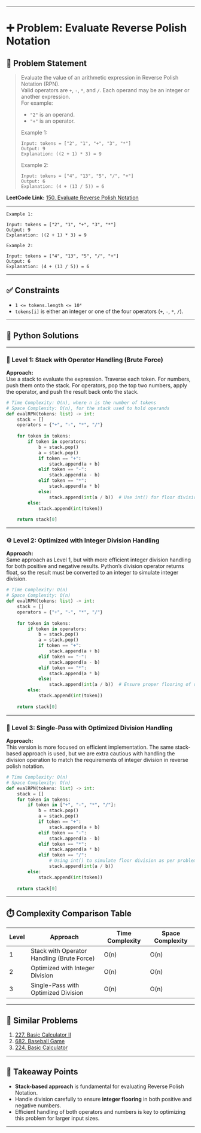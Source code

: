 
---

# ➕ Problem: Evaluate Reverse Polish Notation

## 📘 Problem Statement

> Evaluate the value of an arithmetic expression in Reverse Polish Notation (RPN).  
> Valid operators are `+`, `-`, `*`, and `/`. Each operand may be an integer or another expression.  
> For example:
> - `"2"` is an operand.
> - `"+"` is an operator.
>  
> Example 1:
> ```
> Input: tokens = ["2", "1", "+", "3", "*"]
> Output: 9
> Explanation: ((2 + 1) * 3) = 9
> ```
> Example 2:
> ```
> Input: tokens = ["4", "13", "5", "/", "+"]
> Output: 6
> Explanation: (4 + (13 / 5)) = 6
> ```

**LeetCode Link:** [150. Evaluate Reverse Polish Notation](https://leetcode.com/problems/evaluate-reverse-polish-notation/)

---

```
Example 1:

Input: tokens = ["2", "1", "+", "3", "*"]
Output: 9
Explanation: ((2 + 1) * 3) = 9

Example 2:

Input: tokens = ["4", "13", "5", "/", "+"]
Output: 6
Explanation: (4 + (13 / 5)) = 6
```

---

## ✅ Constraints

- `1 <= tokens.length <= 10⁴`
- `tokens[i]` is either an integer or one of the four operators (`+`, `-`, `*`, `/`).

---

## 🧠 Python Solutions

---

### 🧪 Level 1: Stack with Operator Handling (Brute Force)

**Approach:**  
Use a stack to evaluate the expression. Traverse each token. For numbers, push them onto the stack. For operators, pop the top two numbers, apply the operator, and push the result back onto the stack.

```python
# Time Complexity: O(n), where n is the number of tokens
# Space Complexity: O(n), for the stack used to hold operands
def evalRPN(tokens: list) -> int:
    stack = []
    operators = {"+", "-", "*", "/"}
    
    for token in tokens:
        if token in operators:
            b = stack.pop()
            a = stack.pop()
            if token == "+":
                stack.append(a + b)
            elif token == "-":
                stack.append(a - b)
            elif token == "*":
                stack.append(a * b)
            else:
                stack.append(int(a / b))  # Use int() for floor division
        else:
            stack.append(int(token))
    
    return stack[0]
```

---

### ⚙️ Level 2: Optimized with Integer Division Handling

**Approach:**  
Same approach as Level 1, but with more efficient integer division handling for both positive and negative results. Python’s division operator returns float, so the result must be converted to an integer to simulate integer division.

```python
# Time Complexity: O(n)
# Space Complexity: O(n)
def evalRPN(tokens: list) -> int:
    stack = []
    operators = {"+", "-", "*", "/"}
    
    for token in tokens:
        if token in operators:
            b = stack.pop()
            a = stack.pop()
            if token == "+":
                stack.append(a + b)
            elif token == "-":
                stack.append(a - b)
            elif token == "*":
                stack.append(a * b)
            else:
                stack.append(int(a / b))  # Ensure proper flooring of division
        else:
            stack.append(int(token))
    
    return stack[0]
```

---

### 🚀 Level 3: Single-Pass with Optimized Division Handling

**Approach:**  
This version is more focused on efficient implementation. The same stack-based approach is used, but we are extra cautious with handling the division operation to match the requirements of integer division in reverse polish notation.

```python
# Time Complexity: O(n)
# Space Complexity: O(n)
def evalRPN(tokens: list) -> int:
    stack = []
    for token in tokens:
        if token in ["+", "-", "*", "/"]:
            b = stack.pop()
            a = stack.pop()
            if token == "+":
                stack.append(a + b)
            elif token == "-":
                stack.append(a - b)
            elif token == "*":
                stack.append(a * b)
            elif token == "/":
                # Using int() to simulate floor division as per problem requirements
                stack.append(int(a / b))
        else:
            stack.append(int(token))
    
    return stack[0]
```

---

## ⏱️ Complexity Comparison Table

| Level | Approach                            | Time Complexity | Space Complexity |
|-------|-------------------------------------|-----------------|------------------|
| 1     | Stack with Operator Handling (Brute Force) | O(n)            | O(n)             |
| 2     | Optimized with Integer Division     | O(n)            | O(n)             |
| 3     | Single-Pass with Optimized Division | O(n)            | O(n)             |

---

## 🔗 Similar Problems

1. [227. Basic Calculator II](https://leetcode.com/problems/basic-calculator-ii/)
2. [682. Baseball Game](https://leetcode.com/problems/baseball-game/)
3. [224. Basic Calculator](https://leetcode.com/problems/basic-calculator/)

---

## 📌 Takeaway Points

- **Stack-based approach** is fundamental for evaluating Reverse Polish Notation.
- Handle division carefully to ensure **integer flooring** in both positive and negative numbers.
- Efficient handling of both operators and numbers is key to optimizing this problem for larger input sizes.

---
